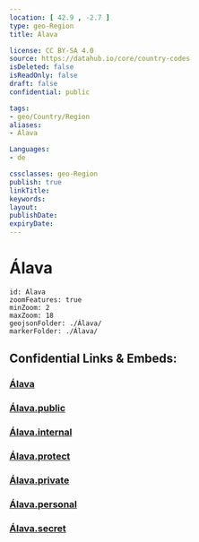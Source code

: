 ```yaml
---
location: [ 42.9 , -2.7 ] 
type: geo-Region
title: Álava

license: CC BY-SA 4.0
source: https://datahub.io/core/country-codes
isDeleted: false
isReadOnly: false
draft: false
confidential: public

tags:
- geo/Country/Region
aliases:
- Álava

Languages:
- de

cssclasses: geo-Region
publish: true
linkTitle: 
keywords: 
layout: 
publishDate: 
expiryDate: 
---
```


# Álava

```leaflet
id: Álava
zoomFeatures: true 
minZoom: 2 
maxZoom: 18
geojsonFolder: ./Álava/
markerFolder: ./Álava/
```


## Confidential Links & Embeds: 

### [Álava](/_Standards/Earth/Continent/Europe/Europe~South/Spain/Provinces~Spain/Basque_Country/counties~País_Vasco/Álava.md) 

### [Álava.public](/_public/Earth/Continent/Europe/Europe~South/Spain/Provinces~Spain/Basque_Country/counties~País_Vasco/Álava.public.md) 

### [Álava.internal](/_internal/Earth/Continent/Europe/Europe~South/Spain/Provinces~Spain/Basque_Country/counties~País_Vasco/Álava.internal.md) 

### [Álava.protect](/_protect/Earth/Continent/Europe/Europe~South/Spain/Provinces~Spain/Basque_Country/counties~País_Vasco/Álava.protect.md) 

### [Álava.private](/_private/Earth/Continent/Europe/Europe~South/Spain/Provinces~Spain/Basque_Country/counties~País_Vasco/Álava.private.md) 

### [Álava.personal](/_personal/Earth/Continent/Europe/Europe~South/Spain/Provinces~Spain/Basque_Country/counties~País_Vasco/Álava.personal.md) 

### [Álava.secret](/_secret/Earth/Continent/Europe/Europe~South/Spain/Provinces~Spain/Basque_Country/counties~País_Vasco/Álava.secret.md)

